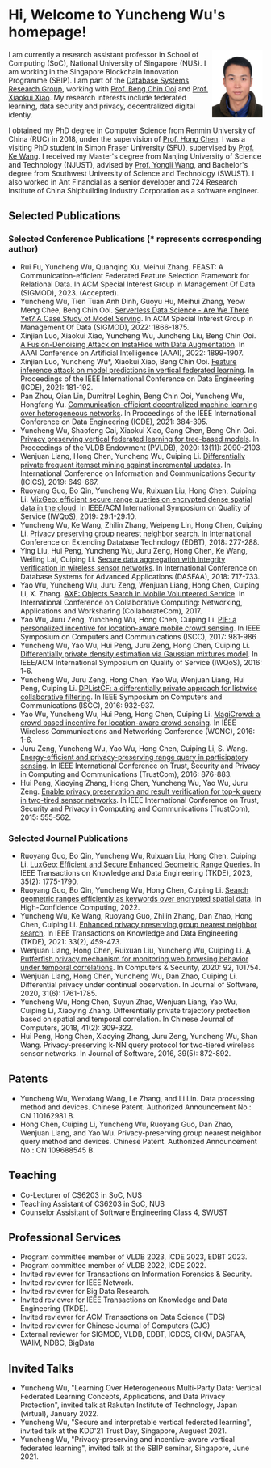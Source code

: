 
# Hi, Welcome to Yuncheng Wu's homepage! 

<div style="clear: both;">
  <div style="float: right; margin-right 2em;">
    <img src="wuyuncheng-photo.jpg" alt="" width=100>
  </div>
</div>

I am currently a research assistant professor in School of Computing (SoC), National University of Singapore (NUS). I am working in the Singapore Blockchain Innovation Programme (SBIP). I am part of the [Database Systems Research Group](https://www.comp.nus.edu.sg/~dbsystem/), working with [Prof. Beng Chin Ooi](https://www.comp.nus.edu.sg/~ooibc/) and [Prof. Xiaokui Xiao](https://www.comp.nus.edu.sg/~xiaoxk/). My research interests include federated learning, data security and privacy, decentralized digital identiy.

I obtained my PhD degree in Computer Science from Renmin University of China (RUC) in 2018, under the supervision of [Prof. Hong Chen](http://info.ruc.edu.cn/academic_professor.php?teacher_id=56). I was a visiting PhD student in Simon Fraser University (SFU), supervised by [Prof. Ke Wang](https://www.cs.sfu.ca/~wangk/). I received my Master's degree from Nanjing University of Science and Technology (NJUST), advised by [Prof. Yongli Wang](https://cs.njust.edu.cn/e4/15/c1730a189461/page.htm), and Bachelor's degree from Southwest University of Science and Technology (SWUST). I also worked in Ant Financial as a senior developer and 724 Research Institute of China Shipbuilding Industry Corporation as a software engineer. 

## Selected Publications

### Selected Conference Publications (* represents corresponding author)
- Rui Fu, Yuncheng Wu, Quanqing Xu, Meihui Zhang. FEAST: A Communication-efficient Federated Feature Selection Framework for Relational Data. In ACM Special Interest Group in Management Of Data (SIGMOD), 2023. (Accepted).
- Yuncheng Wu, Tien Tuan Anh Dinh, Guoyu Hu, Meihui Zhang, Yeow Meng Chee, Beng Chin Ooi. [Serverless Data Science - Are We There Yet? A Case Study of Model Serving](https://arxiv.org/pdf/2103.02958.pdf). In ACM Special Interest Group in Management Of Data (SIGMOD), 2022: 1866-1875.
- Xinjian Luo, Xiaokui Xiao, Yuncheng Wu, Juncheng Liu, Beng Chin Ooi. [A Fusion-Denoising Attack on InstaHide with Data Augmentation](https://arxiv.org/pdf/2105.07754.pdf). In AAAI Conference on Artificial Intelligence (AAAI), 2022: 1899-1907.
- Xinjian Luo, Yuncheng Wu*, Xiaokui Xiao, Beng Chin Ooi. [Feature inference attack on model predictions in vertical federated learning](https://arxiv.org/pdf/2010.10152.pdf). In Proceedings of the IEEE International Conference on Data Engineering (ICDE), 2021: 181-192.
- Pan Zhou, Qian Lin, Dumitrel Loghin, Beng Chin Ooi, Yuncheng Wu, Hongfang Yu. [Communication-efficient decentralized machine learning over heterogeneous networks](https://arxiv.org/pdf/2009.05766.pdf). In Proceedings of the IEEE International Conference on Data Engineering (ICDE), 2021: 384-395.
- Yuncheng Wu, Shaofeng Cai, Xiaokui Xiao, Gang Chen, Beng Chin Ooi. [Privacy preserving vertical federated learning for tree-based models](http://www.vldb.org/pvldb/vol13/p2090-wu.pdf). In Proceedings of the VLDB Endowment (PVLDB), 2020: 13(11): 2090-2103.
- Wenjuan Liang, Hong Chen, Yuncheng Wu, Cuiping Li. [Differentially private frequent itemset mining against incremental updates](https://link.springer.com/chapter/10.1007/978-3-030-41579-2_38). In International Conference on Information and Communications Security (ICICS), 2019: 649-667.
- Ruoyang Guo, Bo Qin, Yuncheng Wu, Ruixuan Liu, Hong Chen, Cuiping Li. [MixGeo: efficient secure range queries on encrypted dense spatial data in the cloud](https://dl.acm.org/doi/10.1145/3326285.3329064). In IEEE/ACM International Symposium on Quality of Service (IWQoS), 2019: 29:1-29:10.
- Yuncheng Wu, Ke Wang, Zhilin Zhang, Weipeng Lin, Hong Chen, Cuiping Li. [Privacy preserving group nearest neighbor search](https://openproceedings.org/2018/conf/edbt/paper-103.pdf). In International Conference on Extending Database Technology (EDBT), 2018: 277-288.
- Ying Liu, Hui Peng, Yuncheng Wu, Juru Zeng, Hong Chen, Ke Wang, Weiling Lai, Cuiping Li. [Secure data aggregation with integrity verification in wireless sensor networks](https://link.springer.com/chapter/10.1007/978-3-319-91452-7_46). In International Conference on Database Systems for Advanced Applications (DASFAA), 2018: 717-733.
- Yao Wu, Yuncheng Wu, Juru Zeng, Wenjuan Liang, Hong Chen, Cuiping Li, X. Zhang. [AXE: Objects Search in Mobile Volunteered Service](https://link.springer.com/chapter/10.1007/978-3-030-00916-8_8). In International Conference on Collaborative Computing: Networking, Applications and Worksharing (CollaborateCom), 2017.
- Yao Wu, Juru Zeng, Yuncheng Wu, Hong Chen, Cuiping Li. [PIE: a personalized incentive for location-aware mobile crowd sensing](https://ieeexplore.ieee.org/document/8024653). In IEEE Symposium on Computers and Communications (ISCC), 2017: 981-986
- Yuncheng Wu, Yao Wu, Hui Peng, Juru Zeng, Hong Chen, Cuiping Li. [Differentially private density estimation via Gaussian mixtures model](https://ieeexplore.ieee.org/document/7590445). In IEEE/ACM International Symposium on Quality of Service (IWQoS), 2016: 1-6.
- Yuncheng Wu, Juru Zeng, Hong Chen, Yao Wu, Wenjuan Liang, Hui Peng, Cuiping Li. [DPListCF: a differentially private approach for listwise collaborative filtering](https://ieeexplore.ieee.org/document/7543856). In IEEE Symposium on Computers and Communications (ISCC), 2016: 932-937.
- Yao Wu, Yuncheng Wu, Hui Peng, Hong Chen, Cuiping Li. [MagiCrowd: a crowd based incentive for location-aware crowd sensing](https://ieeexplore.ieee.org/document/7565026). In IEEE Wireless Communications and Networking Conference (WCNC), 2016: 1-6.
- Juru Zeng, Yuncheng Wu, Yao Wu, Hong Chen, Cuiping Li, S. Wang. [Energy-efficient and privacy-preserving range query in participatory sensing](https://ieeexplore.ieee.org/document/7847034). In IEEE International Conference on Trust, Security and Privacy in Computing and Communications (TrustCom), 2016: 876-883.
- Hui Peng, Xiaoying Zhang, Hong Chen, Yuncheng Wu, Yao Wu, Juru Zeng. [Enable privacy preservation and result verification for top-k query in two-tired sensor networks](https://ieeexplore.ieee.org/document/7345327). In IEEE International Conference on Trust, Security and Privacy in Computing and Communications (TrustCom), 2015: 555-562.
  
### Selected Journal Publications
- Ruoyang Guo, Bo Qin, Yuncheng Wu, Ruixuan Liu, Hong Chen, Cuiping Li. [LuxGeo: Efficient and Secure Enhanced Geometric Range Queries](https://ieeexplore.ieee.org/document/9477110). In IEEE Transactions on Knowledge and Data Engineering (TKDE), 2023, 35(2): 1775-1790.
- Ruoyang Guo, Bo Qin, Yuncheng Wu, Hong Chen, Cuiping Li. [Search geometric ranges efficiently as keywords over encrypted spatial data](https://www.sciencedirect.com/science/article/pii/S2667295222000101). In High-Confidence Computing, 2022.
- Yuncheng Wu, Ke Wang, Ruoyang Guo, Zhilin Zhang, Dan Zhao, Hong Chen, Cuiping Li. [Enhanced privacy preserving group nearest neighbor search](https://ieeexplore.ieee.org/document/8770158). In IEEE Transactions on Knowledge and Data Engineering (TKDE), 2021: 33(2), 459-473.
- Wenjuan Liang, Hong Chen, Ruixuan Liu, Yuncheng Wu, Cuiping Li. [A Pufferfish privacy mechanism for monitoring web browsing behavior under temporal correlations](https://www.sciencedirect.com/science/article/pii/S0167404820300389). In Computers & Security, 2020: 92, 101754.
- Wenjuan Liang, Hong Chen, Yuncheng Wu, Dan Zhao, Cuiping Li. Differential privacy under continual observation. In Journal of Software, 2020, 31(6): 1761-1785.
- Yuncheng Wu, Hong Chen, Suyun Zhao, Wenjuan Liang, Yao Wu, Cuiping Li, Xiaoying Zhang. Differentially private trajectory protection based on spatial and temporal correlation. In Chinese Journal of Computers, 2018, 41(2): 309-322.
- Hui Peng, Hong Chen, Xiaoying Zhang, Juru Zeng, Yuncheng Wu, Shan Wang. Privacy-preserving k-NN query protocol for two-tiered wireless sensor networks. In Journal of Software, 2016, 39(5): 872-892.

## Patents

- Yuncheng Wu, Wenxiang Wang, Le Zhang, and Li Lin. Data processing method and devices. Chinese Patent. Authorized Announcement No.: CN 110162981 B.
- Hong Chen, Cuiping Li, Yuncheng Wu, Ruoyang Guo, Dan Zhao, Wenjuan Liang, and Yao Wu. Privacy-preserving group nearest neighbor query method and devices. Chinese Patent. Authorized Announcement No.: CN 109688545 B.

## Teaching

- Co-Lecturer of CS6203 in SoC, NUS
- Teaching Assistant of CS6203 in SoC, NUS
- Counselor Assisitant of Software Engineering Class 4, SWUST

## Professional Services

- Program committee member of VLDB 2023, ICDE 2023, EDBT 2023.
- Program committee member of VLDB 2022, ICDE 2022.
- Invited reviewer for Transactions on Information Forensics & Security.
- Invited reviewer for IEEE Network.
- Invited reviewer for Big Data Research.
- Invited reviewer for IEEE Transactions on Knowledge and Data Engineering (TKDE).
- Invited reviewer for ACM Transactions on Data Science (TDS)
- Invited reviewer for Chinese Journal of Computers (CJC)
- External reviewer for SIGMOD, VLDB, EDBT, ICDCS, CIKM, DASFAA, WAIM, NDBC, BigData

## Invited Talks

- Yuncheng Wu, "Learning Over Heterogeneous Multi-Party Data: Vertical Federated Learning Concepts, Applications, and Data Privacy Protection", invited talk at Rakuten Institute of Technology, Japan (virtual), January 2022.
- Yuncheng Wu, "Secure and interpretable vertical federated learning", invited talk at the KDD'21 Trust Day, Singapore, Auguest 2021.
- Yuncheng Wu, "Privacy-preserving and incentive-aware vertical federated learning", invited talk at the SBIP seminar, Singapore, June 2021.
